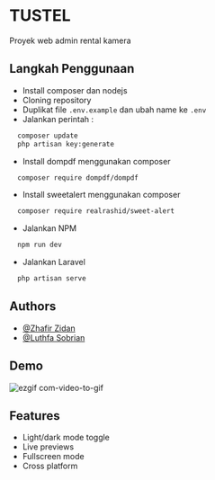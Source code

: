 # TUSTEL

Proyek web admin rental kamera


## Langkah Penggunaan

- Install composer dan nodejs
- Cloning repository
- Duplikat file `.env.example` dan ubah name ke `.env`
- Jalankan perintah :
```bash
  composer update
  php artisan key:generate
```
- Install dompdf menggunakan composer
```bash
  composer require dompdf/dompdf
```
- Install sweetalert menggunakan composer
```bash
  composer require realrashid/sweet-alert
```
- Jalankan NPM
```bash
  npm run dev
```
- Jalankan Laravel
```bash
  php artisan serve
```

## Authors

- [@Zhafir Zidan](https://www.github.com/zhafirzidann/)
- [@Luthfa Sobrian](https://www.github.com/lspsavage)


## Demo

![ezgif com-video-to-gif](https://github.com/Jaystka/TUSTEL/assets/97751947/ac12559c-ba37-427b-8b40-c0f9f9a01f83)


## Features

- Light/dark mode toggle
- Live previews
- Fullscreen mode
- Cross platform

